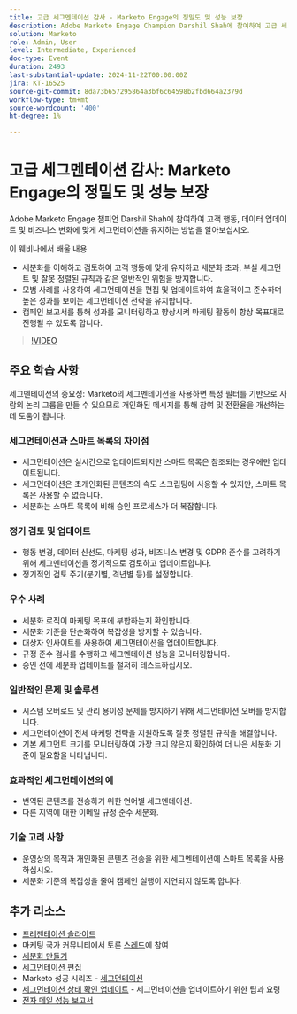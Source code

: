 ```yaml
---
title: 고급 세그멘테이션 감사 - Marketo Engage의 정밀도 및 성능 보장
description: Adobe Marketo Engage Champion Darshil Shah에 참여하여 고급 세그먼테이션 감사를 숙지하고, 세그먼테이션 전략을 최적화하는 방법을 배우고, 고객 행동에 맞게 조정하고, GDPR 준수를 유지하고, 모범 사례 및 실시간 업데이트를 통해 마케팅 성능을 향상시킵니다.
solution: Marketo
role: Admin, User
level: Intermediate, Experienced
doc-type: Event
duration: 2493
last-substantial-update: 2024-11-22T00:00:00Z
jira: KT-16525
source-git-commit: 8da73b657295864a3bf6c64598b2fbd664a2379d
workflow-type: tm+mt
source-wordcount: '400'
ht-degree: 1%

---
```



# 고급 세그멘테이션 감사: Marketo Engage의 정밀도 및 성능 보장

Adobe Marketo Engage 챔피언 Darshil Shah에 참여하여 고객 행동, 데이터 업데이트 및 비즈니스 변화에 맞게 세그먼테이션을 유지하는 방법을 알아보십시오.

이 웨비나에서 배울 내용

* 세분화를 이해하고 검토하여 고객 행동에 맞게 유지하고 세분화 초과, 부실 세그먼트 및 잘못 정렬된 규칙과 같은 일반적인 위험을 방지합니다.
* 모범 사례를 사용하여 세그먼테이션을 편집 및 업데이트하여 효율적이고 준수하며 높은 성과를 보이는 세그먼테이션 전략을 유지합니다.
* 캠페인 보고서를 통해 성과를 모니터링하고 향상시켜 마케팅 활동이 항상 목표대로 진행될 수 있도록 합니다.

>[!VIDEO](https://video.tv.adobe.com/v/3439383/?learn=on&enablevpops)

## 주요 학습 사항

세그멘테이션의 중요성: Marketo의 세그멘테이션을 사용하면 특정 필터를 기반으로 사람의 논리 그룹을 만들 수 있으므로 개인화된 메시지를 통해 참여 및 전환율을 개선하는 데 도움이 됩니다.

### 세그먼테이션과 스마트 목록의 차이점

* 세그먼테이션은 실시간으로 업데이트되지만 스마트 목록은 참조되는 경우에만 업데이트됩니다.
* 세그먼테이션은 초개인화된 콘텐츠의 속도 스크립팅에 사용할 수 있지만, 스마트 목록은 사용할 수 없습니다.
* 세분화는 스마트 목록에 비해 승인 프로세스가 더 복잡합니다.

### 정기 검토 및 업데이트

* 행동 변경, 데이터 신선도, 마케팅 성과, 비즈니스 변경 및 GDPR 준수를 고려하기 위해 세그멘테이션을 정기적으로 검토하고 업데이트합니다.
* 정기적인 검토 주기(분기별, 격년별 등)를 설정합니다.

### 우수 사례

* 세분화 로직이 마케팅 목표에 부합하는지 확인합니다.
* 세분화 기준을 단순화하여 복잡성을 방지할 수 있습니다.
* 대상자 인사이트를 사용하여 세그먼테이션을 업데이트합니다.
* 규정 준수 검사를 수행하고 세그멘테이션 성능을 모니터링합니다.
* 승인 전에 세분화 업데이트를 철저히 테스트하십시오.

### 일반적인 문제 및 솔루션

* 시스템 오버로드 및 관리 용이성 문제를 방지하기 위해 세그먼테이션 오버를 방지합니다.
* 세그먼테이션이 전체 마케팅 전략을 지원하도록 잘못 정렬된 규칙을 해결합니다.
* 기본 세그먼트 크기를 모니터링하여 가장 크지 않은지 확인하여 더 나은 세분화 기준이 필요함을 나타냅니다.

### 효과적인 세그먼테이션의 예

* 번역된 콘텐츠를 전송하기 위한 언어별 세그멘테이션.
* 다른 지역에 대한 이메일 규정 준수 세분화.

### 기술 고려 사항

* 운영상의 목적과 개인화된 콘텐츠 전송을 위한 세그멘테이션에 스마트 목록을 사용하십시오.
* 세분화 기준의 복잡성을 줄여 캠페인 실행이 지연되지 않도록 합니다.

## 추가 리소스

* [프레젠테이션 슬라이드](https://engage.adobe.com/rs/360-KCI-804/images/AME_Learn%20From%20your%20peers%20Webinar_Advanced%20Segmentation%20Audits.pdf?version=0)
* 마케팅 국가 커뮤니티에서 토론 [스레드](https://nation.marketo.com/t5/product-discussions/register-now-learn-from-your-peers-advanced-segmentation-audits/td-p/353460)에 참여
* [세분화 만들기](https://experienceleague.adobe.com/en/docs/marketo/using/product-docs/personalization/segmentation-and-snippets/segmentation/create-a-segmentation)
* [세그먼테이션 편집](https://experienceleague.adobe.com/en/docs/marketo/using/product-docs/personalization/segmentation-and-snippets/segmentation/edit-a-segmentation)
* Marketo 성공 시리즈 - [세그먼테이션](https://nation.marketo.com/t5/product-blogs/marketo-success-series-segmentation/ba-p/304969)
* [세그먼테이션 상태 확인 업데이트](https://nation.marketo.com/t5/product-blogs/segmentation-health-check-updates-tips-and-tricks-for-keeping/ba-p/241963) - 세그먼테이션을 업데이트하기 위한 팁과 요령
* [전자 메일 성능 보고서](https://experienceleague.adobe.com/en/docs/marketo/using/product-docs/email-marketing/email-programs/email-program-data/email-performance-report)
